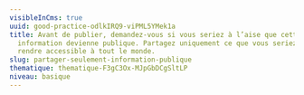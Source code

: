 ```yaml
---
visibleInCms: true
uuid: good-practice-odlkIRQ9-viPML5YMek1a
title: Avant de publier, demandez-vous si vous seriez à l’aise que cette
  information devienne publique. Partagez uniquement ce que vous seriez prêt à
  rendre accessible à tout le monde.
slug: partager-seulement-information-publique
thematique: thematique-F3gC3Ox-MJpGbDCgSltLP
niveau: basique
---
```

